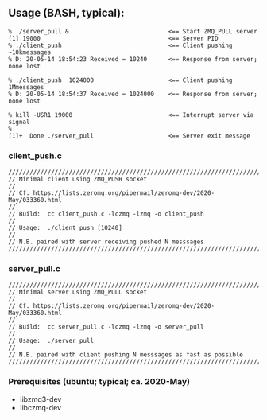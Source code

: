## Usage (BASH, typical):

    % ./server_pull &                            <== Start ZMQ_PULL server
    [1] 19000                                    <== Server PID
    % ./client_push                              <== Client pushing ~10kmessages
    % D: 20-05-14 18:54:23 Received = 10240      <== Response from server; none lost

    % ./client_push  1024000                     <== Client pushing 1Mmessages
    % D: 20-05-14 18:54:37 Received = 1024000    <== Response from server; none lost

    % kill -USR1 19000                           <== Interrupt server via signal
    % 
    [1]+  Done ./server_pull                     <== Server exit message


### client_push.c 
    ////////////////////////////////////////////////////////////////////////
    // Minimal client using ZMQ_PUSH socket
    //
    // Cf. https://lists.zeromq.org/pipermail/zeromq-dev/2020-May/033360.html
    //
    // Build:  cc client_push.c -lczmq -lzmq -o client_push
    //
    // Usage:  ./client_push [10240]
    //
    // N.B. paired with server receiving pushed N messsages
    ////////////////////////////////////////////////////////////////////////

### server_pull.c
    ////////////////////////////////////////////////////////////////////////
    // Minimal server using ZMQ_PULL socket
    //
    // Cf. https://lists.zeromq.org/pipermail/zeromq-dev/2020-May/033360.html
    //
    // Build:  cc server_pull.c -lczmq -lzmq -o server_pull
    //
    // Usage:  ./server_pull
    //
    // N.B. paired with client pushing N messsages as fast as possible
    ////////////////////////////////////////////////////////////////////////

### Prerequisites (ubuntu; typical; ca. 2020-May)

* libzmq3-dev
* libczmq-dev
